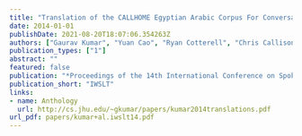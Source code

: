 ```yaml
---
title: "Translation of the CALLHOME Egyptian Arabic Corpus For Conversational Speech Translation"
date: 2014-01-01
publishDate: 2021-08-20T18:07:06.354263Z
authors: ["Gaurav Kumar", "Yuan Cao", "Ryan Cotterell", "Chris Callison-Burch", "Daniel Povey", "Sanjeev Khudanpur"]
publication_types: ["1"]
abstract: ""
featured: false
publication: "*Proceedings of the 14th International Conference on Spoken Language Translation*"
publication_short: "IWSLT"
links:
- name: Anthology
  url: http://cs.jhu.edu/~gkumar/papers/kumar2014translations.pdf
url_pdf: papers/kumar+al.iwslt14.pdf
---
```



